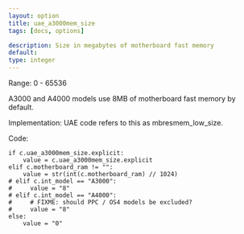 ```yaml
---
layout: option
title: uae_a3000mem_size
tags: [docs, options]

description: Size in megabytes of motherboard fast memory
default:
type: integer
---
```


Range: 0 - 65536

A3000 and A4000 models use 8MB of motherboard fast memory by default.

Implementation: UAE code refers to this as mbresmem_low_size.

Code:

    if c.uae_a3000mem_size.explicit:
        value = c.uae_a3000mem_size.explicit
    elif c.motherboard_ram != "":
        value = str(int(c.motherboard_ram) // 1024)
    # elif c.int_model == "A3000":
    #     value = "8"
    # elif c.int_model == "A4000":
    #     # FIXME: should PPC / OS4 models be excluded?
    #     value = "8"
    else:
        value = "0"
